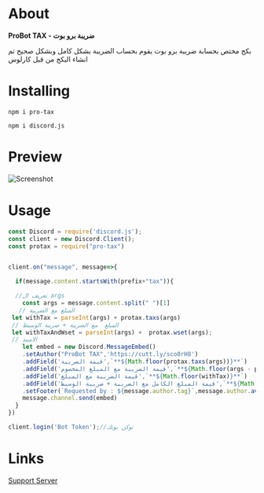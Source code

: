 

# About
**ProBot TAX - ضريبة برو بوت**

بكج مختص بحسابة ضريبة برو بوت يقوم بحساب الضريبة 
بشكل كامل وبشكل صحيح تم انشاء البكج من قبل كارلوس 



# Installing 

`npm i pro-tax`

`npm i discord.js`


# Preview
![Screenshot](https://cdn.discordapp.com/attachments/823602725844549642/827172423265681428/i6vxKAHbQgKzpi5K_pICxA.png)



# Usage
```js
const Discord = require('discord.js');
const client = new Discord.Client();
const protax = require("pro-tax")


client.on("message", message=>{

  if(message.content.startsWith(prefix+"tax")){

  //تعريف ال args
    const args = message.content.split(" ")[1]
   // المبلغ مع الضريبة
 let withTax = parseInt(args) + protax.taxs(args)
 // المبلغ  مع الضريبة + ضريبة الوسيط 
 let withTaxAndWset = parseInt(args) +  protax.wset(args);
 // الامبيد
    let embed = new Discord.MessageEmbed()
    .setAuthor("ProBot TAX",'https://cutt.ly/sco0rH8')
    .addField('قيمة الضريبة',`**${Math.floor(protax.taxs(args))}**`)
    .addField('قيمة الضريبة مع المبلغ المخصوم',`**${Math.floor(args - protax.taxs(args))}**`)
    .addField('قيمة الضريبة مع المبلغ',`**${Math.floor(withTax)}**`)
    .addField('قيمة المبلغ الكامل مع الضريبة + ضريبة الوسيط',`**${Math.floor(withTaxAndWset)}**`)
    .setFooter(`Requested by : ${message.author.tag}`,message.author.avatarURL({dynamic:true}))
    message.channel.send(embed)
  }
})

client.login('Bot Token');//توكن بوتك
```

# Links

[Support Server](https://discord.gg/fSSMTGp7nC)